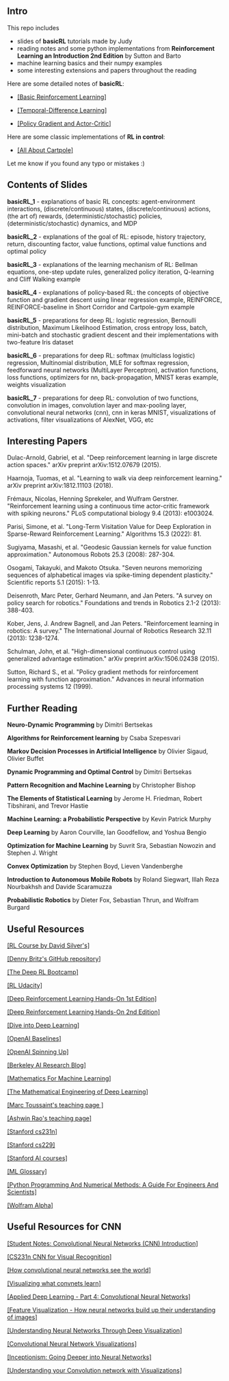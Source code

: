 ## Intro

This repo includes

- slides of **basicRL** tutorials made by Judy
- reading notes and some python implementations from **Reinforcement Learning an Introduction 2nd Edition** by Sutton and Barto
- machine learning basics and their numpy examples
- some interesting extensions and papers throughout the reading

Here are some detailed notes of **basicRL**:

- [\[Basic Reinforcement Learning\]](https://ha5ha6.github.io/judy_blog/basicrl/)

- [\[Temporal-Difference Learning\]](https://ha5ha6.github.io/judy_blog/td/)

- [\[Policy Gradient and Actor-Critic\]](https://ha5ha6.github.io/judy_blog/pgac/)

Here are some classic implementations of **RL in control**:

- [\[All About Cartpole\]](https://ha5ha6.github.io/judy_blog/cartpole/)

Let me know if you found any typo or mistakes :)

## Contents of Slides

**basicRL_1** - explanations of basic RL concepts: agent-environment interactions, (discrete/continuous) states, (discrete/continuous) actions, (the art of) rewards, (deterministic/stochastic) policies, (deterministic/stochastic) dynamics, and MDP

**basicRL_2** - explanations of the goal of RL: episode, history trajectory, return, discounting factor, value functions, optimal value functions and optimal policy

**basicRL_3** - explanations of the learning mechanism of RL: Bellman equations, one-step update rules, generalized policy iteration, Q-learning and Cliff Walking example

**basicRL_4** - explanations of policy-based RL: the concepts of objective function and gradient descent using linear regression example, REINFORCE, REINFORCE-baseline in Short Corridor and Cartpole-gym example

**basicRL_5** - preparations for deep RL: logistic regression, Bernoulli distribution, Maximum Likelihood Estimation, cross entropy loss, batch, mini-batch and stochastic gradient descent and their implementations with two-feature Iris dataset

**basicRL_6** - preparations for deep RL: softmax (multiclass logistic) regression, Multinomial distribution, MLE for softmax regression, feedforward neural networks (MultiLayer Perceptron), activation functions, loss functions, optimizers for nn, back-propagation, MNIST keras example, weights visualization

**basicRL_7** - preparations for deep RL: convolution of two functions, convolution in images, convolution layer and max-pooling layer, convolutional neural networks (cnn), cnn in keras MNIST, visualizations of activations, filter visualizations of AlexNet, VGG, etc

## Interesting Papers

Dulac-Arnold, Gabriel, et al. "Deep reinforcement learning in large discrete action spaces." arXiv preprint arXiv:1512.07679 (2015).

Haarnoja, Tuomas, et al. "Learning to walk via deep reinforcement learning." arXiv preprint arXiv:1812.11103 (2018).

Frémaux, Nicolas, Henning Sprekeler, and Wulfram Gerstner. "Reinforcement learning using a continuous time actor-critic framework with spiking neurons." PLoS computational biology 9.4 (2013): e1003024.

Parisi, Simone, et al. "Long-Term Visitation Value for Deep Exploration in Sparse-Reward Reinforcement Learning." Algorithms 15.3 (2022): 81.

Sugiyama, Masashi, et al. "Geodesic Gaussian kernels for value function approximation." Autonomous Robots 25.3 (2008): 287-304.

Osogami, Takayuki, and Makoto Otsuka. "Seven neurons memorizing sequences of alphabetical images via spike-timing dependent plasticity." Scientific reports 5.1 (2015): 1-13.

Deisenroth, Marc Peter, Gerhard Neumann, and Jan Peters. "A survey on policy search for robotics." Foundations and trends in Robotics 2.1-2 (2013): 388-403.

Kober, Jens, J. Andrew Bagnell, and Jan Peters. "Reinforcement learning in robotics: A survey." The International Journal of Robotics Research 32.11 (2013): 1238-1274.

Schulman, John, et al. "High-dimensional continuous control using generalized advantage estimation." arXiv preprint arXiv:1506.02438 (2015).

Sutton, Richard S., et al. "Policy gradient methods for reinforcement learning with function approximation." Advances in neural information processing systems 12 (1999).

## Further Reading

**Neuro-Dynamic Programming** by Dimitri Bertsekas

**Algorithms for Reinforcement learning** by Csaba Szepesvari

**Markov Decision Processes in Artificial Intelligence** by Olivier Sigaud, Olivier Buffet

**Dynamic Programming and Optimal Control** by Dimitri Bertsekas

**Pattern Recognition and Machine Learning** by Christopher Bishop

**The Elements of Statistical Learning** by Jerome H. Friedman, Robert Tibshirani, and Trevor Hastie

**Machine Learning: a Probabilistic Perspective** by Kevin Patrick Murphy

**Deep Learning** by Aaron Courville, Ian Goodfellow, and Yoshua Bengio

**Optimization for Machine Learning** by Suvrit Sra, Sebastian Nowozin and Stephen J. Wright

**Convex Optimization** by Stephen Boyd, Lieven Vandenberghe

**Introduction to Autonomous Mobile Robots** by Roland Siegwart, Illah Reza Nourbakhsh and Davide Scaramuzza

**Probabilistic Robotics** by Dieter Fox, Sebastian Thrun, and Wolfram Burgard

## Useful Resources

[\[RL Course by David Silver's\]](https://www.youtube.com/watch?v=2pWv7GOvuf0)

[\[Denny Britz's GitHub repository\]](https://github.com/dennybritz/reinforcement-learning)

[\[The Deep RL Bootcamp\]](https://sites.google.com/view/deep-rl-bootcamp/lectures)

[\[RL Udacity\]](https://www.udacity.com/course/reinforcement-learning--ud600)

[\[Deep Reinforcement Learning Hands-On 1st Edition\]](https://github.com/PacktPublishing/Deep-Reinforcement-Learning-Hands-On)

[\[Deep Reinforcement Learning Hands-On 2nd Edition\]](https://github.com/PacktPublishing/Deep-Reinforcement-Learning-Hands-On-Second-Edition)

[\[Dive into Deep Learning\]](https://www.d2l.ai/index.html)

[\[OpenAI Baselines\]](https://github.com/openai/baselines)

[\[OpenAI Spinning Up\]](https://spinningup.openai.com/en/latest/)

[\[Berkeley AI Research Blog\]](https://bair.berkeley.edu/blog/)

[\[Mathematics For Machine Learning\]](https://github.com/mml-book/mml-book.github.io)

[\[The Mathematical Engineering of Deep Learning\]](https://deeplearningmath.org/)

[\[Marc Toussaint's teaching page \]](https://www.user.tu-berlin.de/mtoussai/teaching/)

[\[Ashwin Rao's teaching page\]](https://stanford.edu/~ashlearn/)

[\[Stanford cs231n\]](http://cs231n.stanford.edu/index.html)

[\[Stanford cs229\]](https://cs229.stanford.edu/)

[\[Stanford AI courses\]](https://ai.stanford.edu/courses/)

[\[ML Glossary\]](https://ml-cheatsheet.readthedocs.io/en/latest/index.html#)

[\[Python Programming And Numerical Methods: A Guide For Engineers And Scientists\]](https://pythonnumericalmethods.berkeley.edu/notebooks/Index.html)

[\[Wolfram Alpha\]](https://www.wolframalpha.com/)

## Useful Resources for CNN

[\[Student Notes: Convolutional Neural Networks (CNN) Introduction\]](https://indoml.com/2018/03/07/student-notes-convolutional-neural-networks-cnn-introduction/)

[\[CS231n CNN for Visual Recognition\]](https://cs231n.github.io/convolutional-networks/)

[\[How convolutional neural networks see the world\]](https://blog.keras.io/how-convolutional-neural-networks-see-the-world.html)

[\[Visualizing what convnets learn\]](https://keras.io/examples/vision/visualizing_what_convnets_learn/)

[\[Applied Deep Learning - Part 4: Convolutional Neural Networks\]](https://towardsdatascience.com/applied-deep-learning-part-4-convolutional-neural-networks-584bc134c1e2)

[\[Feature Visualization - How neural networks build up their understanding of images\]](https://distill.pub/2017/feature-visualization/)

[\[Understanding Neural Networks Through Deep Visualization\]](https://yosinski.com/deepvis)

[\[Convolutional Neural Network Visualizations\]](https://github.com/utkuozbulak/pytorch-cnn-visualizations)

[\[Inceptionism: Going Deeper into Neural Networks\]](https://ai.googleblog.com/2015/06/inceptionism-going-deeper-into-neural.html)

[\[Understanding your Convolution network with Visualizations\]](https://towardsdatascience.com/understanding-your-convolution-network-with-visualizations-a4883441533b)
